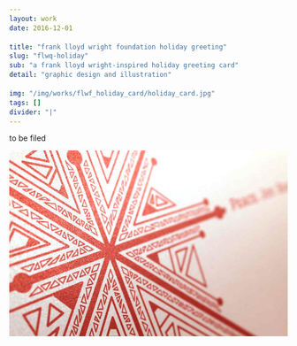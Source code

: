 ```yaml
---
layout: work
date: 2016-12-01

title: "frank lloyd wright foundation holiday greeting"
slug: "flwq-holiday"
sub: "a frank lloyd wright-inspired holiday greeting card"
detail: "graphic design and illustration"

img: "/img/works/flwf_holiday_card/holiday_card.jpg"
tags: []
divider: "|"
---
```


to be filed

![holiday card](/img/works/flwf_holiday_card/holiday_card.jpg)
